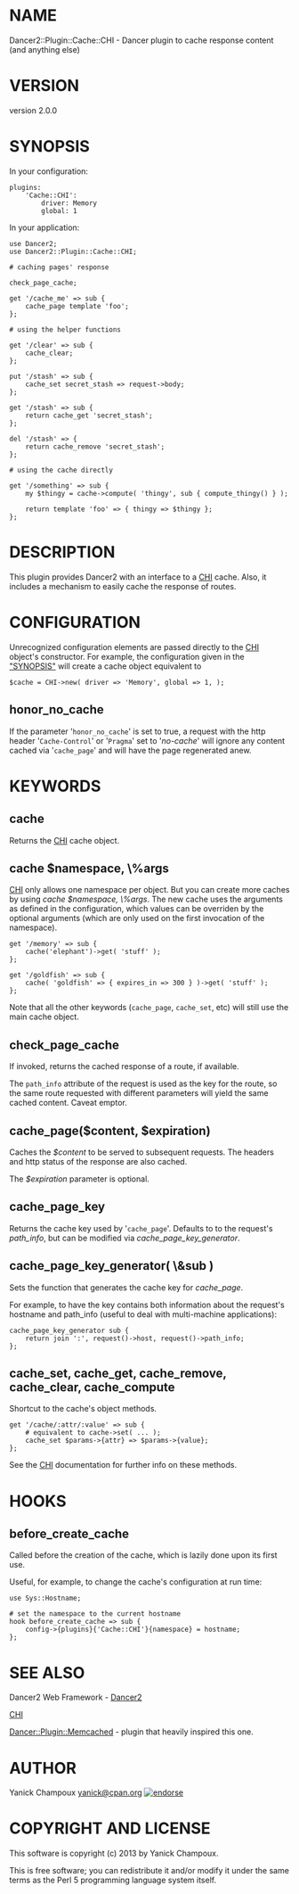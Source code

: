 # NAME

Dancer2::Plugin::Cache::CHI - Dancer plugin to cache response content (and anything else)

# VERSION

version 2.0.0

# SYNOPSIS

In your configuration:

    plugins:
        'Cache::CHI':
            driver: Memory
            global: 1

In your application:

    use Dancer2;
    use Dancer2::Plugin::Cache::CHI;

    # caching pages' response

    check_page_cache;

    get '/cache_me' => sub {
        cache_page template 'foo';
    };

    # using the helper functions

    get '/clear' => sub {
        cache_clear;
    };

    put '/stash' => sub {
        cache_set secret_stash => request->body;
    };

    get '/stash' => sub {
        return cache_get 'secret_stash';
    };

    del '/stash' => {
        return cache_remove 'secret_stash';
    };

    # using the cache directly

    get '/something' => sub {
        my $thingy = cache->compute( 'thingy', sub { compute_thingy() } );

        return template 'foo' => { thingy => $thingy };
    };

# DESCRIPTION

This plugin provides Dancer2 with an interface to a [CHI](https://metacpan.org/pod/CHI) cache. Also, it
includes a mechanism to easily cache the response of routes.

# CONFIGURATION

Unrecognized configuration elements are passed directly to the [CHI](https://metacpan.org/pod/CHI) object's
constructor. For example, the configuration given in the ["SYNOPSIS"](#synopsis)
will create a cache object equivalent to

    $cache = CHI->new( driver => 'Memory', global => 1, );

## honor\_no\_cache

If the parameter '`honor_no_cache`' is set to true, a request with the http
header '`Cache-Control`' or '`Pragma`' set to '_no-cache_' will ignore any
content cached via '`cache_page`' and will have the page regenerated anew.

# KEYWORDS

## cache

Returns the [CHI](https://metacpan.org/pod/CHI) cache object.

## cache $namespace, \\%args

[CHI](https://metacpan.org/pod/CHI) only allows one namespace per object. But you can create more caches by
using _cache $namespace, \\%args_. The new cache uses the arguments as defined in
the configuration, which values can be overriden by the optional arguments
(which are only used on the first invocation of the namespace).

    get '/memory' => sub {
        cache('elephant')->get( 'stuff' );
    };

    get '/goldfish' => sub {
        cache( 'goldfish' => { expires_in => 300 } )->get( 'stuff' );
    };

Note that all the other keywords (`cache_page`, `cache_set`, etc) will still
use the main cache object.

## check\_page\_cache

If invoked, returns the cached response of a route, if available.

The `path_info` attribute of the request is used as the key for the route,
so the same route requested with different parameters will yield the same
cached content. Caveat emptor.

## cache\_page($content, $expiration)

Caches the _$content_ to be served to subsequent requests.
The headers and http status of the response are also cached.

The _$expiration_ parameter is optional.

## cache\_page\_key

Returns the cache key used by '`cache_page`'. Defaults to
to the request's _path\_info_, but can be modified via
_cache\_page\_key\_generator_.

## cache\_page\_key\_generator( \\&sub )

Sets the function that generates the cache key for _cache\_page_.

For example, to have the key contains both information about the request's
hostname and path\_info (useful to deal with multi-machine applications):

    cache_page_key_generator sub {
        return join ':', request()->host, request()->path_info;
    };

## cache\_set, cache\_get, cache\_remove, cache\_clear, cache\_compute

Shortcut to the cache's object methods.

    get '/cache/:attr/:value' => sub {
        # equivalent to cache->set( ... );
        cache_set $params->{attr} => $params->{value};
    };

See the [CHI](https://metacpan.org/pod/CHI) documentation for further info on these methods.

# HOOKS

## before\_create\_cache

Called before the creation of the cache, which is lazily done upon
its first use.

Useful, for example, to change the cache's configuration at run time:

    use Sys::Hostname;

    # set the namespace to the current hostname
    hook before_create_cache => sub {
        config->{plugins}{'Cache::CHI'}{namespace} = hostname;
    };

# SEE ALSO

Dancer2 Web Framework - [Dancer2](https://metacpan.org/pod/Dancer2)

[CHI](https://metacpan.org/pod/CHI)

[Dancer::Plugin::Memcached](https://metacpan.org/pod/Dancer::Plugin::Memcached) - plugin that heavily inspired this one.

# AUTHOR

Yanick Champoux <yanick@cpan.org> [![endorse](http://api.coderwall.com/yanick/endorsecount.png)](http://coderwall.com/yanick)

# COPYRIGHT AND LICENSE

This software is copyright (c) 2013 by Yanick Champoux.

This is free software; you can redistribute it and/or modify it under
the same terms as the Perl 5 programming language system itself.
